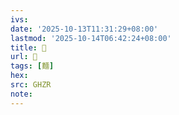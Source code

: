 ```yaml
---
ivs:
date: '2025-10-13T11:31:29+08:00'
lastmod: '2025-10-14T06:42:24+08:00'
title: 󰩨
url: 󰩨
tags: [麵]
hex: 
src: GHZR
note:
---
```

